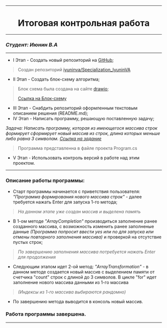
***
# <h1 align="center">Итоговая контрольная работа</h1>
***
### *Студент: Июнин В.А*
***
- I Этап - Создать новый репозиторий на [GitHub](github.com);
> Создан репозиторий [iyuninva/Specialization_IyuninVA](https://github.com/iyuninva/Specialization_IyuninVA)
- II Этап - Создать блок-схему алгоритма;
> Блок схема была создана на сайте [drawio](https://app.diagrams.net);
> 
> [Ссылка на Блок-схему](https://viewer.diagrams.net/?tags=%7B%7D&highlight=0000ff&edit=_blank&layers=1&nav=1&title=Specialization_IyuninVA.drawio#R7Vxfc6I6FP8s98GZ3YftQAIoj6vb3n3wdjrr3fbufYsSkV4gTohV99PfAIkIAYtVoLWdaUdySDCcc37nL9iDo2DzJ0XLxV%2FEwX4PaM6mB7%2F1AAAmhPwjpmxTim5YIKW41HMELSNMvN9YEDVBXXkOjnITGSE%2B85Z54oyEIZ6xHA1RStb5aXPi5791iVysECYz5KvUB89hC0HVLTs78R177kJ%2BtWUa6ZkAydniVqIFcsh6jwSve3BECWHpUbAZYT9mn2RMuu6m4uxuZxSHrM6CycPt%2Fb9PWp88YeeHu7i5%2F%2F4TfzHF3thW3jF2OAPEkFC2IC4JkX%2BdUYeUrEIHx1fV%2BCibMyZkyYk6Jz5ixrZCmmjFCCctWOCLs3zDdPtPvP7KlMNf4nLJ4NsmN9qK0ZyE7AYFnh8TxquZ5yC%2B9xEJI5JsLD4vty6YHt9NJb8EKSIrOsMHmCQVD1EXswPzINiJlSMCkwDz3fOFFPuIeU%2F5jSChme5u3m7pHfH4FoEmYGRCISUBImBr%2BUukGxOrMg3gB3vbyEiJXhyhI2LDT8hfiVv4Sina9swh7Jl8aKGAy30YTqP4Q1EorvfL%2BJBzHvk%2B9olLUcAnLjH1%2BNYwLZ67y04M1wuP4ckSJfJZcyOT16S5t8HSaugv05AnTBneHNYRVaRiAbTzotGlaNaZsQADQVvs2QlLq9aCnPyOFRa8VEDrZwQ0qAnoCuHXxvNJkgQK7CZ8wyxxLV7IL3lHE7hczSJV5r7PPSSuAaCWAWMYecAMVLzoZXgZNIUX3egCMM%2Bx%2FaWAOqfTg3VBYjfk9bS8pujtej0AFfz9wiVI47weoymPe3MCRr7nhvx4xvmeOLIYNR6PK7%2BKE4HnOKku4cj7jaYCYdwtxjeU3KI5jN3r88pSCUsRFIuLZ5HovjocAEUliL9oV7pl9fNBSTp6qdDlFDKfR7gZeXYS6tYHeg7mGepfEdCB1QjQrX4e6H3QLtChGt%2FekveB8xQTB3E%2BAPZrR7auWur0qz3%2Bn4y1FDKWz5kxnFJ%2B5LKUkktdkvmS5qcztDEOXba4SlKe2zh%2FL7kQXziM%2F0qyH7ogwXQVnR6JnSX4yiPN6j766ndhlJtKV85plK260Rc80SifJj9LgV5aG2gsIWkABqbZNQzMiyrDnRMGdk0YmBURa0swsCtgYHLXEJfIhBsSPLr6gZEz9kL86bMi99dULTsH1rRCFgdKCmRWmwUyMOgCay1ipqEwvW8XJKm1nI%2BrrkbC6YFytU%2FwlKCuGlQOma2ChKHPQWWaCnw8bdEvWfbz4RnQ2vRLQLVrE0a90BU5SyF%2BTrg%2FIsHSx8wj4fMBtyIozjzWXIIVwzLKzF%2FEKPkPj4hPYqMakjApeHq%2BXyS1YCYLxS6zzEyWid5oSvRyQ3uip5itKJeqJkK8onQT8t8UhdGc0ADFKlAFyLw97T4kLEJvZ9z2%2Ba%2B36aaMS3dTENQM7Yx%2Bl6Gd3GYxtMvMXCs63nTjEnTfuPxoxFQwZlAXKKCRwK%2FYiNHNliM%2F%2BfjDe%2BzEwAvsxEDrdSO9s05MfaSfWu2o14nRjZZ7rrCvIP29tGJgRdb%2BtloxUoOVVsxj77hWTDL%2FJa2Yx7fZitFhXw3AWi5C6wrHPorQibXV6prlU5%2BEOS1jVDP2t9eL0fWSyke7ODA6wcEbCE%2BMuhl76gXOHp5Asxie9OuFJwIGu2nC39f%2FIlmOu6m9M10r6GG6h7M6WymPIuBj12hyR7jXeJLdqB8odEjwibN%2BZHxOJlRUyi%2B0%2FaQbZXWOVvtPhqFIraKPweV4Ka2M0vCmtKDanFlXqwj3hK%2Bo7mTkS9kf3Yz6qAOFtyK0MtSVSb%2BxdoahZpZdtSuaLuXCsrZhq6Vc6Q0%2FMonSBKGNCOo0sKht3xCvZRiRhhegLHp4bW09JbsAdbPs5rBhd4uN47KHFrEh35tt%2FonHs%2BQEdv%2B4lKAPWsgI5MvV77B%2BalbUXrL6KTB1PScS%2BWLrS9NSeZli0NJcedXq1rHqF2A8zvKy2rHGwzpsPBoyBup7Le%2BmbWpp5WLeswZwUHgC4jRj0Dz4TbVw4M33ajviSeM%2FklPa7Sq%2BYjE%2Be00dkEKSaMPmKgR8mP3ORiqP7PdK4PX%2F)
>
- III Этап - Снабдить репозиторий оформленным текстовым описанием решения (README.md);
- IV Этап - Написать программу, решающую поставленную задачу;
  
*Задача: Написать программу, которая из имеющегося массива строк формирует сформирует новый массив из строк, длина которых меньше либо равна 3 символам.
[Ссылка на задание](https://gbcdn.mrgcdn.ru/uploads/asset/4283449/attachment/1251e74b703108ee483caaa98787097d.png)*

> Программа представленна в файле проекта Program.cs 

- V Этап - Использовать контроль версий в работе над этим проектом.
***

### Описание работы программы: 
- Старт программы начинается с приветствия пользователя: *"Программа формирования нового массива строк"* - далее требуется нажать Enter для запуска 1-го метода;
> *На данном этапе уже создан массив и выделена память*
- В 1-ом методе *"ArrayCompletion"* производиться заполнение ранее созданного массива, с возможность изменить ранее заполненые данные *(Программа попросит ввести yes или no для запуска или отмены повторного заполнения массива)* и проверкой на отсутствие пустых строк;
> *По завершению заполнения массива потребуется нажать Enter для продолжения*
- Следующим этапом идет 2-ой метод: *"ArrayTransformation"* - в данном методе создается новый массив с выделением памяти от счетчика "count" строк с длиной до 3 символов. В цикле "for" идет заполнение нового массива данными из 1-го массива 
> *(Индексы из 1-го массива выбираются рандомно)*
- По завершению метода выводится в консоль новый массив.

### Работа программы завершена.
---
